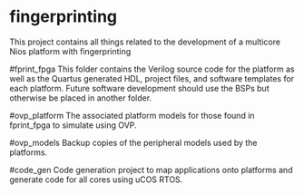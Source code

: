 # fingerprinting
This project contains all things related to the development of a multicore Nios platform with fingerprinting

#fprint_fpga
This folder contains the Verilog source code for the platform as well as the Quartus generated HDL, project files, and software templates for each platform.
Future software development should use the BSPs but otherwise be placed in another folder.

#ovp_platform
The associated platform models for those found in fprint_fpga to simulate using OVP.

#ovp_models
Backup copies of the peripheral models used by the platforms.

#code_gen
Code generation project to map applications onto platforms and generate code for all cores using uCOS RTOS.